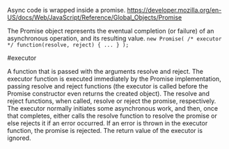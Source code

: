 Async code is wrapped inside a promise.
https://developer.mozilla.org/en-US/docs/Web/JavaScript/Reference/Global_Objects/Promise

The Promise object represents the eventual completion (or failure) of an asynchronous operation, and its resulting value.
``new Promise( /* executor */ function(resolve, reject) { ... } );``


#executor

A function that is passed with the arguments resolve and reject. The executor function is executed immediately by the Promise implementation, passing resolve and reject functions (the executor is called before the Promise constructor even returns the created object). The resolve and reject functions, when called, resolve or reject the promise, respectively. The executor normally initiates some asynchronous work, and then, once that completes, either calls the resolve function to resolve the promise or else rejects it if an error occurred.
If an error is thrown in the executor function, the promise is rejected. The return value of the executor is ignored. 
    

